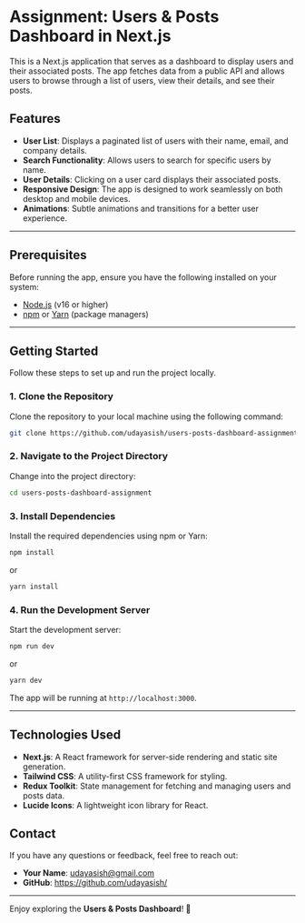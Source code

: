 # Assignment: Users & Posts Dashboard in Next.js

This is a Next.js application that serves as a dashboard to display users and their associated posts. The app fetches data from a public API and allows users to browse through a list of users, view their details, and see their posts.

## Features

- **User List**: Displays a paginated list of users with their name, email, and company details.
- **Search Functionality**: Allows users to search for specific users by name.
- **User Details**: Clicking on a user card displays their associated posts.
- **Responsive Design**: The app is designed to work seamlessly on both desktop and mobile devices.
- **Animations**: Subtle animations and transitions for a better user experience.

---

## Prerequisites

Before running the app, ensure you have the following installed on your system:

- [Node.js](https://nodejs.org/) (v16 or higher)
- [npm](https://www.npmjs.com/) or [Yarn](https://yarnpkg.com/) (package managers)

---

## Getting Started

Follow these steps to set up and run the project locally.

### 1. Clone the Repository

Clone the repository to your local machine using the following command:

```bash
git clone https://github.com/udayasish/users-posts-dashboard-assignment.git
```


### 2. Navigate to the Project Directory

Change into the project directory:

```bash
cd users-posts-dashboard-assignment
```

### 3. Install Dependencies

Install the required dependencies using npm or Yarn:

```bash
npm install
```

or

```bash
yarn install
```

### 4. Run the Development Server

Start the development server:

```bash
npm run dev
```

or

```bash
yarn dev
```

The app will be running at `http://localhost:3000`.

---

## Technologies Used

- **Next.js**: A React framework for server-side rendering and static site generation.
- **Tailwind CSS**: A utility-first CSS framework for styling.
- **Redux Toolkit**: State management for fetching and managing users and posts data.
- **Lucide Icons**: A lightweight icon library for React.

## Contact

If you have any questions or feedback, feel free to reach out:

- **Your Name**: udayasish@gmail.com
- **GitHub**: https://github.com/udayasish/

---

Enjoy exploring the **Users & Posts Dashboard**! 🚀
